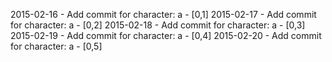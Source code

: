 2015-02-16 - Add commit for character: a - [0,1]
2015-02-17 - Add commit for character: a - [0,2]
2015-02-18 - Add commit for character: a - [0,3]
2015-02-19 - Add commit for character: a - [0,4]
2015-02-20 - Add commit for character: a - [0,5]
